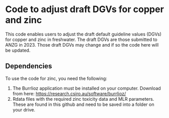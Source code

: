 # Code to adjust draft DGVs for copper and zinc
This code enables users to adjust the draft default guideline values (DGVs) for copper and zinc in freshwater. The draft DGVs are those submitted to ANZG in 2023. Those draft DGVs may change and if so the code here will be updated.

## Dependencies
To use the code for zinc, you need the following:
1) The Burrlioz application must be installed on your computer. Download from here: 
https://research.csiro.au/software/burrlioz/
2) Rdata files with the required zinc toxicity data and MLR parameters. These are found in this github and need to be saved into a folder on your drive.
   
###
